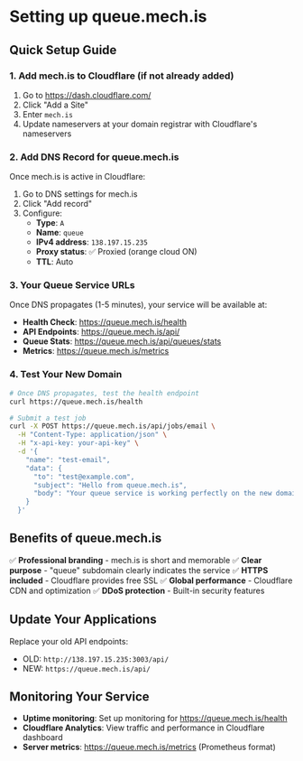 # Setting up queue.mech.is

## Quick Setup Guide

### 1. Add mech.is to Cloudflare (if not already added)

1. Go to https://dash.cloudflare.com/
2. Click "Add a Site"
3. Enter `mech.is`
4. Update nameservers at your domain registrar with Cloudflare's nameservers

### 2. Add DNS Record for queue.mech.is

Once mech.is is active in Cloudflare:

1. Go to DNS settings for mech.is
2. Click "Add record"
3. Configure:
   - **Type**: `A`
   - **Name**: `queue`
   - **IPv4 address**: `138.197.15.235`
   - **Proxy status**: ✅ Proxied (orange cloud ON)
   - **TTL**: Auto

### 3. Your Queue Service URLs

Once DNS propagates (1-5 minutes), your service will be available at:

- **Health Check**: https://queue.mech.is/health
- **API Endpoints**: https://queue.mech.is/api/
- **Queue Stats**: https://queue.mech.is/api/queues/stats
- **Metrics**: https://queue.mech.is/metrics

### 4. Test Your New Domain

```bash
# Once DNS propagates, test the health endpoint
curl https://queue.mech.is/health

# Submit a test job
curl -X POST https://queue.mech.is/api/jobs/email \
  -H "Content-Type: application/json" \
  -H "x-api-key: your-api-key" \
  -d '{
    "name": "test-email",
    "data": {
      "to": "test@example.com",
      "subject": "Hello from queue.mech.is",
      "body": "Your queue service is working perfectly on the new domain!"
    }
  }'
```

## Benefits of queue.mech.is

✅ **Professional branding** - mech.is is short and memorable
✅ **Clear purpose** - "queue" subdomain clearly indicates the service
✅ **HTTPS included** - Cloudflare provides free SSL
✅ **Global performance** - Cloudflare CDN and optimization
✅ **DDoS protection** - Built-in security features

## Update Your Applications

Replace your old API endpoints:
- OLD: `http://138.197.15.235:3003/api/`
- NEW: `https://queue.mech.is/api/`

## Monitoring Your Service

- **Uptime monitoring**: Set up monitoring for https://queue.mech.is/health
- **Cloudflare Analytics**: View traffic and performance in Cloudflare dashboard
- **Server metrics**: https://queue.mech.is/metrics (Prometheus format)